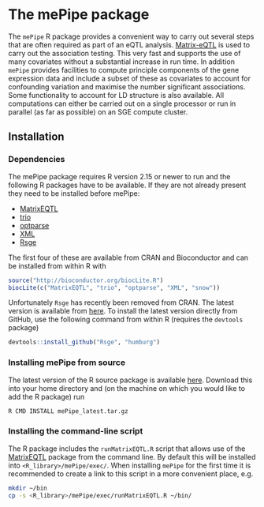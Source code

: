 # The mePipe package

The `mePipe` R package provides a convenient way to carry out several steps that are often required as part 
of an eQTL analysis. [Matrix-eQTL](http://www.bios.unc.edu/research/genomic_software/Matrix_eQTL/) is used 
to carry out the association testing. This very fast and supports the use of many covariates without a 
substantial increase in run time. In addition `mePipe` provides facilities to compute principle components 
of the gene expression data and include a subset of these as covariates to account for confounding variation 
and maximise the number significant associations. Some functionality to account for LD structure is also available. 
All computations can either be carried out on a single processor or run in parallel (as far as possible) on an 
SGE compute cluster.


## Installation
### Dependencies
The mePipe package requires R version 2.15 or newer to run and the following R packages have to be available. 
If they are not already present they need to be installed before mePipe:
* [MatrixEQTL](http://www.bios.unc.edu/research/genomic_software/Matrix_eQTL/)
* [trio](http://www.bioconductor.org/packages/release/bioc/html/trio.html)
* [optparse](https://github.com/trevorld/optparse)
* [XML](http://cran.r-project.org/web/packages/XML/index.html)
* [Rsge](https://github.com/humburg/Rsge)

The first four of these are available from CRAN and Bioconductor and can be installed from within R with

```r
source("http://bioconductor.org/biocLite.R")
biocLite(c("MatrixEQTL", "trio", "optparse", "XML", "snow"))
```

Unfortunately `Rsge` has recently been removed from CRAN. 
The latest version is available from [here](https://github.com/humburg/Rsge). To install the latest version
directly from GitHub, use the following command from within R (requires the `devtools` package)

```R
devtools::install_github("Rsge", "humburg")
```

### Installing mePipe from source

The latest version of the R source package is available [here](https://github.com/jknightlab/mePipe/releases). 
Download this into your home directory and (on the machine on which you would like to add the R package) run

```sh
R CMD INSTALL mePipe_latest.tar.gz
```

### Installing the command-line script
The R package includes the `runMatrixEQTL.R` script that allows use of the 
[MatrixEQTL](http://www.bios.unc.edu/research/genomic_software/Matrix_eQTL/) package from the command line. 
By default this will be installed into `<R_library>/mePipe/exec/`. When installing `mePipe` for the first 
time it is recommended to create a link to this script in a more convenient place, e.g.

```sh
mkdir ~/bin
cp -s <R_library>/mePipe/exec/runMatrixEQTL.R ~/bin/
```
